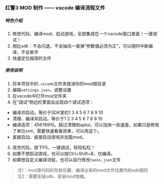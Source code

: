 ### 红警3 MOD 制作 —— vscode 编译流程文件

##### 特色介绍
1. 修改代码、编译mod、启动游戏，全部集成在一个vscode窗口里面！一键调试！
2. 相比sdk：不会闪退，不会抽风一直弹“参数值必须为正”，可以随时中断编译，不会紫字
3. 快速定位报错的文件

##### 使用说明
1. 将本项目中的`.vscode`文件夹放进你的mod根目录
2. 编辑`settings.json`，调整设置
3. 在vscode中打开mod文件夹
4. 在“调试”侧边栏里面会出现四个调试选项：

* 编译并启动。等价于SDK里的1 3 4 5 6 7 8 9 10  
* 清理、编译并启动。等价于1 2 3 4 5 6 7 8 9 10  
* 编译选项：45678910。跳过清理和aptui，可以加快一些速度。如果只是修改了单位xml，需要快速看看效果，可以用这个。  
* 直接启动。直接启动游戏并加载mod。  

5. 改完代码，按下F5，一键调试，轻轻松松！
6. 如果不想启动游戏，也可以按Ctrl+Shift+B，仅编译。
7. 如果想自定义编译流程，也可以自行修改`tasks.json`文件

> 注1：mod源代码的存放位置、编译出来的mod文件位置均和sdk相同  
> 注2：需要安装sdk，安装mod地编。 